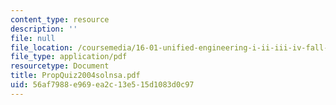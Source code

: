 ```yaml
---
content_type: resource
description: ''
file: null
file_location: /coursemedia/16-01-unified-engineering-i-ii-iii-iv-fall-2005-spring-2006/56af7988e969ea2c13e515d1083d0c97_PropQuiz2004solnsa.pdf
file_type: application/pdf
resourcetype: Document
title: PropQuiz2004solnsa.pdf
uid: 56af7988-e969-ea2c-13e5-15d1083d0c97
---
```

